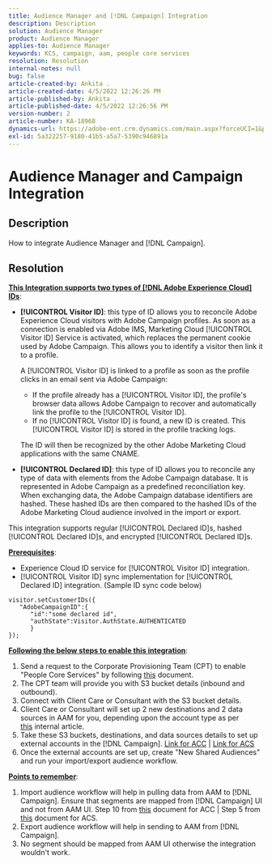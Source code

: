 ```yaml
---
title: Audience Manager and [!DNL Campaign] Integration
description: Description
solution: Audience Manager
product: Audience Manager
applies-to: Audience Manager
keywords: KCS, campaign, aam, people core services
resolution: Resolution
internal-notes: null
bug: false
article-created-by: Ankita .
article-created-date: 4/5/2022 12:26:26 PM
article-published-by: Ankita .
article-published-date: 4/5/2022 12:26:56 PM
version-number: 2
article-number: KA-18968
dynamics-url: https://adobe-ent.crm.dynamics.com/main.aspx?forceUCI=1&pagetype=entityrecord&etn=knowledgearticle&id=487bc498-dbb4-ec11-983f-000d3a5d0e57
exl-id: 5a322257-9180-41b5-a5a7-5390c946891a
---
```

# Audience Manager and Campaign Integration

## Description

How to integrate Audience Manager and [!DNL Campaign].

## Resolution




<u><b>This&nbsp;Integration supports two types of [!DNL Adobe Experience Cloud] IDs</b></u>:

- <b>[!UICONTROL Visitor ID]</b>: this type of ID allows you to reconcile Adobe Experience Cloud visitors with Adobe Campaign profiles. As soon as a connection is enabled via Adobe IMS, Marketing Cloud [!UICONTROL Visitor ID] Service is activated, which replaces the permanent cookie used by Adobe Campaign. This allows you to identify a visitor then link it to a profile.



   A [!UICONTROL Visitor ID] is linked to a profile as soon as the profile clicks in an email sent via Adobe Campaign:

   - If the profile already has a [!UICONTROL Visitor ID], the profile's browser data allows Adobe Campaign to recover and automatically link the profile to the [!UICONTROL Visitor ID].
   - If no [!UICONTROL Visitor ID] is found, a new ID is created. This [!UICONTROL Visitor ID] is stored in the profile tracking logs.

   The ID will then be recognized by the other Adobe Marketing Cloud applications with the same CNAME.
- <b>[!UICONTROL Declared ID]</b>: this type of ID allows you to reconcile any type of data with elements from the Adobe Campaign database. It is represented in Adobe Campaign as a predefined reconciliation key. When exchanging data, the Adobe Campaign database identifiers are hashed. These hashed IDs are then compared to the hashed IDs of the Adobe Marketing Cloud audience involved in the import or export.


This integration supports regular [!UICONTROL Declared ID]s, hashed [!UICONTROL Declared ID]s, and encrypted [!UICONTROL Declared ID]s.

<u><b>Prerequisites</b></u>:

- Experience Cloud ID service for [!UICONTROL Visitor ID] integration.
- [!UICONTROL Visitor ID] sync implementation for [!UICONTROL Declared ID] integration. (Sample ID sync code below)

```
visitor.setCustomerIDs({
   "AdobeCampaignID":{
      "id":"some declared id",
      "authState":Visitor.AuthState.AUTHENTICATED
      }
});
```


<u><b>Following the below steps to enable this integration</b></u>:

1. Send a request to the Corporate Provisioning Team (CPT) to enable "People Core Services" by following [this](https://adobe-ent.crm.dynamics.com/main.aspx?appid=c8f3a4cd-a068-e911-a957-000d3a34e00b&amp;pagetype=entityrecord&amp;etn=knowledgearticle&amp;id=d2a266a4-b3a9-ec11-983f-000d3a349e63) document.
2. The CPT team will provide you with S3 bucket details (inbound and outbound).
3. Connect with Client Care or Consultant with the S3 bucket details.
4. Client Care or Consultant will set up 2 new destinations and 2 data sources in AAM for you, depending upon the account type as per [this](https://wiki.corp.adobe.com/pages/viewpage.action?pageId=1061261145) internal article.
5. Take these S3 buckets, destinations, and data sources details to set up external accounts in the [!DNL Campaign]. [Link for ACC](https://experienceleague.adobe.com/docs/experience-cloud-kcs/kbarticles/KA-16470.html?lang=es-ES) | [Link for ACS](https://experienceleague.adobe.com/docs/campaign-standard/using/integrating-with-adobe-cloud/working-with-campaign-and-audience-manager-or-people-core-service/sharing-audiences-with-audience-manager-or-people-core-service.html?lang=en)
6. Once the external accounts are set up, create "New Shared Audiences" and run your import/export audience workflow.


<u><b>Points to remember</b></u>:

1. Import audience workflow will help in pulling data from AAM to [!DNL Campaign]. Ensure that segments are mapped from [!DNL Campaign] UI and not from AAM UI. Step 10 from [this](https://experienceleague.adobe.com/docs/experience-cloud-kcs/kbarticles/KA-16470.html?lang=es-ES) document for ACC | Step 5 from [this](https://experienceleague.adobe.com/docs/campaign-standard/using/integrating-with-adobe-cloud/working-with-campaign-and-audience-manager-or-people-core-service/sharing-audiences-with-audience-manager-or-people-core-service.html?lang=en) document for ACS.
2. Export audience workflow will help in sending to AAM from [!DNL Campaign].
3. No segment should be mapped from AAM UI otherwise the integration wouldn't work.
